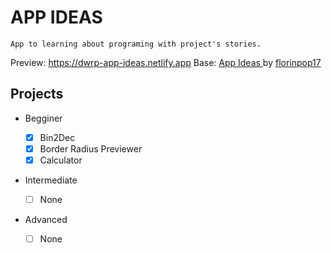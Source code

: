 # APP IDEAS

    App to learning about programing with project's stories.
    
Preview: https://dwrp-app-ideas.netlify.app
Base: <a href="https://github.com/florinpop17/app-ideas"> App Ideas </a> by <a href="https://github.com/florinpop17"> florinpop17 </a>


## Projects

- Begginer

    - [X] Bin2Dec
    - [X] Border Radius Previewer
    - [X] Calculator

- Intermediate

    - [ ] None

- Advanced

    - [ ] None
